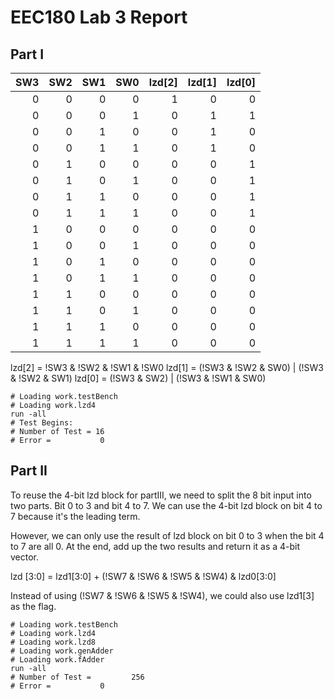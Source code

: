 # EEC180 Lab 3 Report

## Part I
| SW3 | SW2 | SW1 | SW0 | lzd[2] | lzd[1] | lzd[0] |
| ---:| ----:| ---:| ---:| ---:| ---:|---:| 
| 0 | 0 | 0 | 0 |  1|0|0|
| 0 | 0 | 0 | 1 |  0|1|1|
| 0 | 0 | 1 | 0 |  0|1|0|
| 0 | 0 | 1 | 1 |  0|1|0|
| 0 | 1 | 0 | 0 |  0|0|1|
| 0 | 1 | 0 | 1 |  0|0|1|
| 0 | 1 | 1 | 0 |  0|0|1|
| 0 | 1 | 1 | 1 |  0|0|1|
| 1 | 0 | 0 | 0 |  0|0|0|
| 1 | 0 | 0 | 1 |  0|0|0|
| 1 | 0 | 1 | 0 |  0|0|0|
| 1 | 0 | 1 | 1 |  0|0|0|
| 1 | 1 | 0 | 0 |  0|0|0|
| 1 | 1 | 0 | 1 |  0|0|0|
| 1 | 1 | 1 | 0 |  0|0|0|
| 1 | 1 | 1 | 1 |  0|0|0|

lzd[2] = !SW3 & !SW2 & !SW1 & !SW0
lzd[1] = (!SW3 & !SW2 & SW0) | (!SW3 & !SW2 & SW1)
lzd[0] = (!SW3 & SW2) | (!SW3 & !SW1 & SW0)

```
# Loading work.testBench
# Loading work.lzd4
run -all
# Test Begins:
# Number of Test = 16
# Error =           0

```

## Part II

To reuse the 4-bit lzd block for partIII, we need to split the 8 bit input into two parts. Bit 0 to 3 and bit 4 to 7. We can use the 4-bit lzd block on bit 4 to 7 because it's the leading term. 

However, we can only use the result of lzd block on bit 0 to 3 when the bit 4 to 7 are all 0. At the end, add up the two results and return it as a 4-bit vector.

lzd [3:0] = lzd1[3:0] + (!SW7 & !SW6 & !SW5 & !SW4) & lzd0[3:0]

Instead of using (!SW7 & !SW6 & !SW5 & !SW4), we could also use lzd1[3] as the flag.



```
# Loading work.testBench
# Loading work.lzd4
# Loading work.lzd8
# Loading work.genAdder
# Loading work.fAdder
run -all
# Number of Test =         256
# Error =           0
```

